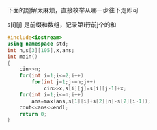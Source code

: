 下面的题解太麻烦，直接枚举从哪一步往下走即可

s[i][j] 是前缀和数组，记录第i行前j个的和

```cpp
#include<iostream>
using namespace std;
int n,s[3][105],x,ans;
int main()
{
    cin>>n;
    for(int i=1;i<=2;i++)
        for(int j=1;j<=n;j++)
            cin>>x,s[i][j]=s[i][j-1]+x;
    for(int i=1;i<=n;i++)
        ans=max(ans,s[1][i]+s[2][n]-s[2][i-1]);
    cout<<ans<<endl;
    return 0;
}

```